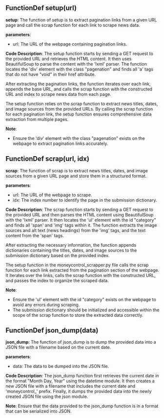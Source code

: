 ## FunctionDef setup(url)
**setup**: The function of setup is to extract pagination links from a given URL page and call the scrap function for each link to scrape news data.

**parameters**:
- url: The URL of the webpage containing pagination links.

**Code Description**:
The setup function starts by sending a GET request to the provided URL and retrieves the HTML content. It then uses BeautifulSoup to parse the content with the 'lxml' parser. The function locates the 'div' element with the class "pagenation" and finds all 'a' tags that do not have "void" in their href attribute.

After extracting the pagination links, the function iterates over each link, appends the base URL, and calls the scrap function with the constructed URL and index to scrape news data from each page.

The setup function relies on the scrap function to extract news titles, dates, and image sources from the provided URLs. By calling the scrap function for each pagination link, the setup function ensures comprehensive data extraction from multiple pages.

**Note**:
- Ensure the 'div' element with the class "pagenation" exists on the webpage to extract pagination links accurately.
## FunctionDef scrap(url, idx)
**scrap**: The function of scrap is to extract news titles, dates, and image sources from a given URL page and store them in a structured format.

**parameters**:
- url: The URL of the webpage to scrape.
- idx: The index number to identify the page in the submission dictionary.

**Code Description**:
The scrap function starts by sending a GET request to the provided URL and then parses the HTML content using BeautifulSoup with the 'lxml' parser. It then locates the 'ul' element with the id "category" and finds all 'span' and 'img' tags within it. The function extracts the image sources and alt text (news headings) from the 'img' tags, and the text content from the 'span' tags.

After extracting the necessary information, the function appends dictionaries containing the titles, dates, and image sources to the submission dictionary based on the provided index.

The setup function in the moneycontrol_scrapper.py file calls the scrap function for each link extracted from the pagination section of the webpage. It iterates over the links, calls the scrap function with the constructed URL, and passes the index to organize the scraped data.

**Note**:
- Ensure the 'ul' element with the id "category" exists on the webpage to avoid any errors during scraping.
- The submission dictionary should be initialized and accessible within the scope of the scrap function to store the extracted data correctly.
## FunctionDef json_dump(data)
**json_dump**: The function of json_dump is to dump the provided data into a JSON file with a filename based on the current date.

**parameters**:
- data: The data to be dumped into the JSON file.

**Code Description**:
The json_dump function first retrieves the current date in the format "Month Day, Year" using the datetime module. It then creates a new JSON file with a filename that includes the current date and 'moneycontrol_' prefix. Finally, it dumps the provided data into the newly created JSON file using the json module.

**Note**:
Ensure that the data provided to the json_dump function is in a format that can be serialized into JSON.
